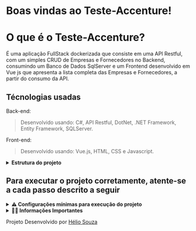 # Boas vindas ao Teste-Accenture!

# O que é o Teste-Accenture?

É uma aplicação FullStack dockerizada que consiste em uma API Restful, com um simples CRUD de Empresas e Fornecedores no Backend, consumindo um Banco de Dados SqlServer e um Frontend desenvolvido em Vue js que apresenta a lista completa das Empresas e Fornecedores, a partir do consumo da API.

## Técnologias usadas

Back-end:
> Desenvolvido usando: C#, API Restful, DotNet, .NET Framework, Entity Framework, SQLServer.

Front-end:
> Desenvolvido usando: Vue.js, HTML, CSS e Javascript.

<details>
<summary><strong> Estrutura do projeto</strong></summary><br />
  
 O projeto é composto de 4 entidades importantes para sua estrutura:
  
  1️⃣ **Banco de dados:**
  - Contém um container docker SQLServer já configurado no docker-compose através de um serviço definido como `db`.
  - Tem o papel de fornecer dados para o serviço de _backend_.
  
  2️⃣ **Back-end:**
 - Deve rodar na porta `7189`, pois o front-end faz requisições para ele nessa porta por padrão;
 - A aplicação é inicializada a partir do arquivo `app/backend/Program.cs`;
 - Para iniciar o Back-end veja os comandos do docker abaixo antes de usar os comando a seguir;
 - Com o DotNet configurado na sua maquina rode primeiramente o comando `dotnet ef databaseupdate` na pasta back-end;
 - Com isso o banco de dados vai ser preenchido e adicionado as seeds para visualização;
 - para subir o back-end use o comando `dotnet run watch`;
  
  3️⃣ **Front-end:**
  - Deve rodar na porta `8080`;
  - O front se comunica com serviço de back-end pela url `http://localhost:7189` através dos endpoints contruídos.
  
  4️⃣ **Docker:**
  - O `docker-compose` tem a responsabilidade de unir os serviços frontend e db e subir parte do projeto com o comando `docker-compose up --build`;
  - O serviço Front-end tem sua `Dockerfile` corretamente configurada em sua raíze, tornando possível a inicialização da aplicação;
  
</details>
  
  ## Para executar o projeto corretamente, atente-se a cada passo descrito a seguir
<details>
<summary><strong> ⚠️ Configurações mínimas para execução do projeto</strong></summary><br />

Na sua máquina você deve ter:

 - Sistema Operacional Distribuição Unix
 - Node versão 16
 - DotNet
 - SQLServer
 - Docker (**opcional, mas recomendado**)
 - Docker-compose versão >=1.29.2 (**opcional, mas recomendado**)

➡️ O `node` deve ter versão igual ou superior à `16.15.0 LTS`:
  - Para instalar o nvm, [acesse esse link](https://github.com/nvm-sh/nvm#installing-and-updating);
  - Rode os comandos abaixo para instalar a versão correta de `node` e usá-la:
    - `nvm install 16 --lts`
    - `nvm use 16`
    - `nvm alias default 16`

➡️ O `docker-compose` deve ter versão igual ou superior à`ˆ1.29.2`:
  * Use esse [link de referência para realizar a instalação corretamente no ubuntu](https://www.digitalocean.com/community/tutorials/how-to-install-and-use-docker-compose-on-ubuntu-20-04-pt) ou a [documentação oficial](https://docs.docker.com/compose/install/);
  * Acesse o [link da documentação oficial com passos para desinstalar](https://docs.docker.com/compose/install/uninstall/) caso necessário.

</details>

<details>
<summary><strong> 👨‍💻 Informações Importantes </strong></summary><br />

  1. Clone o repositório
- Utilize o comando: `git clone git@github.com:heliorr/Desafio-Accenture.git`<br />
2. Acesse a pasta do projeto
- Acesse a pasta Teste-CashForce com `cd Desafio-Accenture`;<br />
3. Suba a aplicação 
 <summary><strong> 🐳 Com Container Docker-Compose </strong></summary><br />

    - Execute o comando `docker-compose up --build` na pasta raíz do projeto;
    - Aguarde que todos os containers estejam saudáveis;
    - Entre na pasta Back-end e execute os ccomandos `dotnet ef databaseupdate` e `dotnet run watch`;
    - Acesse em seu browser o endereço: `http://localhost:8080`;

  </details>
  
  Projeto Desenvolvido por [Hélio Souza](https://github.com/heliorr)
